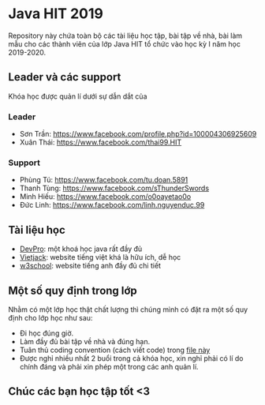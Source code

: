# Java HIT 2019
Repository này chứa toàn bộ các tài liệu học tập, bài tập về nhà, bài làm mẫu cho các thành viên của lớp Java HIT tổ chức vào học kỳ I năm học 2019-2020.

## Leader và các support
Khóa học được quản lí dưới sự dẫn dắt của
### Leader
- Sơn Trần: https://www.facebook.com/profile.php?id=100004306925609
- Xuân Thái: https://www.facebook.com/thai99.HIT
### Support
- Phùng Tú: https://www.facebook.com/tu.doan.5891
- Thanh Tùng: https://www.facebook.com/sThunderSwords
- Minh Hiếu: https://www.facebook.com/o0oayetao0o
- Đức Linh: https://www.facebook.com/linh.nguyenduc.99

## Tài liệu học
- [DevPro](https://drive.google.com/drive/folders/1A2za3c04z7CCIqY3BJ0J8KbMnbwnWEOi?usp=sharing): một khoá học java rất đầy đủ
- [Vietjack](https://vietjack.com/java/?fbclid=IwAR1b7XlNQ9u5Bs24L368-JDe9jVDPMTxisXhXlVPnMNBI-PC5nI-f3BjfGU): website tiếng việt khá là hữu ích, dễ học
- [w3school](https://www.w3schools.com/java/default.asp): website tiếng anh đầy đủ chi tiết

## Một số quy định trong lớp
Nhằm có một lớp học thật chất lượng thì chúng mình có đặt ra một số quy định cho lớp học như sau:
  - Đi học đúng giờ.
  - Làm đầy đủ bài tập về nhà và đúng hạn.
  - Tuân thủ coding convention (cách viết code) trong [file này](coding-standards.md)
  - Được nghỉ nhiều nhất 2 buổi trong cả khóa học, xin nghỉ phải có lí do chính đáng và phải xin phép một trong các anh quản lí.

## Chúc các bạn học tập tốt <3
